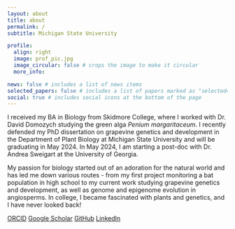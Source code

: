 ```yaml
---
layout: about
title: about
permalink: /
subtitle: Michigan State University

profile:
  align: right
  image: prof_pic.jpg
  image_circular: false # crops the image to make it circular
  more_info: 

news: false # includes a list of news items
selected_papers: false # includes a list of papers marked as "selected={true}"
social: true # includes social icons at the bottom of the page
---
```


I received my BA in Biology from Skidmore College, where I worked with Dr. David Domozych studying the green alga *Penium margaritaceum*. I recently defended my PhD dissertation on grapevine genetics and development in the Department of Plant Biology at Michigan State University and will be graduating in May 2024. In May 2024, I am starting a post-doc with Dr. Andrea Sweigart at the University of Georgia.

My passion for biology started out of an adoration for the natural world and has led me down various routes - from my first project monitoring a bat population in high school to my current work studying grapevine genetics and development, as well as genome and epigenome evolution in angiosperms.  In college, I became fascinated with plants and genetics, and I have never looked back! 

<i class="ai ai-orcid ai-lg"></i> [ORCID](https://orcid.org/0000-0001-8857-3222)
<i class="ai ai-google-scholar ai-lg"></i> [Google Scholar](https://scholar.google.com/citations?user=p942xSkAAAAJ&hl=en&oi=ao)
<i class="fa-brands fa-github fa-lg"></i> [GitHub](https://github.com/eleanore-ritter)
<i class="fa-brands fa-linkedin-in fa-lg"></i> [LinkedIn](https://www.linkedin.com/in/eleanoreritter)
